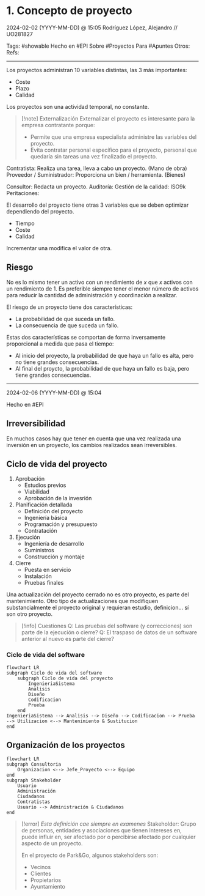 # 1. Concepto de proyecto
2024-02-02 (YYYY-MM-DD) @ 15:05
Rodríguez López, Alejandro // UO281827

Tags:
	#showable
	Hecho en #EPI
	Sobre #Proyectos 
	Para #Apuntes 
	Otros:
	Refs:
 
<hr>

Los proyectos administran 10 variables distintas, las 3 más importantes:

- Coste
- Plazo
- Calidad

Los proyectos son una actividad temporal, no constante.

> [!note] Externalización
> Externalizar el proyecto es interesante para la empresa contratante porque:
> - Permite que una empresa especialista administre las variables del proyecto.
> - Evita contratar personal específico para el proyecto, personal que quedaría sin tareas una vez finalizado el proyecto.

Contratista: Realiza una tarea, lleva a cabo un proyecto. (Mano de obra)
Proveedor / Suministrador: Proporciona un bien / herramienta. (Bienes)

Consultor: Redacta un proyecto.
Auditoría:
Gestión de la calidad: ISO9k
Peritaciones:

El desarrollo del proyecto tiene otras 3 variables que se deben optimizar dependiendo del proyecto.

- Tiempo
- Coste
- Calidad

Incrementar una modifica el valor de otra.

## Riesgo

No es lo mismo tener un activo con un rendimiento de $x$ que $x$ activos con un rendimiento de 1.
Es preferible siempre tener el menor número de activos para reducir la cantidad de administración y coordinación a realizar.

El riesgo de un proyecto tiene dos características:

- La probabilidad de que suceda un fallo.
- La consecuencia de que suceda un fallo.

Estas dos características se comportan de forma inversamente proporcional a medida que pasa el tiempo:

- Al inicio del proyecto, la probabilidad de que haya un fallo es alta, pero no tiene grandes consecuencias.
- Al final del proycto, la probabilidad de que haya un fallo es baja, pero tiene grandes consecuencias.

<hr>

2024-02-06 (YYYY-MM-DD) @ 15:04

Hecho en #EPI

## Irreversibilidad

En muchos casos hay que tener en cuenta que una vez realizada una inversión en un proyecto, los cambios realizados sean irreversibles.

## Ciclo de vida del proyecto

1. Aprobación
	- Estudios previos
	- Viabilidad
	- Aprobación de la invesrión
2. Planificación detallada
	- Definición del proyecto
	- Ingeniería básica 
	- Programación y presupuesto
	- Contratación
3. Ejecución
	- Ingeniería de desarrollo
	- Suministros
	- Construcción y montaje
4. Cierre 
	- Puesta en servicio
	- Instalación
	- Pruebas finales

Una actualización del proyecto cerrado no es otro proyecto, es parte del mantenimiento.
Otro tipo de actualizaciones que modifiquen substancialmente el proyecto original y requieran estudio, definicion... sí son otro proyecto.

> [!info] Cuestiones
> Q: Las pruebas del software (y correcciones) son parte de la ejecución o cierre?
> Q: El traspaso de datos de un software anterior al nuevo es parte del cierre?

### Ciclo de vida del software

```mermaid
flowchart LR
subgraph Ciclo de vida del software
	subgraph Ciclo de vida del proyecto
		IngenieriaSistema 
		Analisis
		Diseño
		Codificacion
		Prueba
	end
IngenieriaSistema --> Analisis --> Diseño --> Codificacion --> Prueba --> Utilizacion <--> Mantenimiento & Sustitucion
end
```

## Organización de los proyectos

```mermaid
flowchart LR
subgraph Consultoria
	Organizacion <--> Jefe_Proyecto <--> Equipo
end
subgraph Stakeholder
	Usuario
	Administración
	Ciudadanos
	Contratistas
	Usuario --> Administración & Ciudadanos
end
```

> [!error] _Esta definición cae siempre en examenes_
> Stakeholder: Grupo de personas, entidades y asociaciones que tienen intereses en, puede influir en, ser afectado por o percibirse afectado por cualquier aspecto de un proyecto.
>
> En el proyecto de Park&Go, algunos stakeholders son:
> - Vecinos
> - Clientes
> - Propietarios
> - Ayuntamiento
